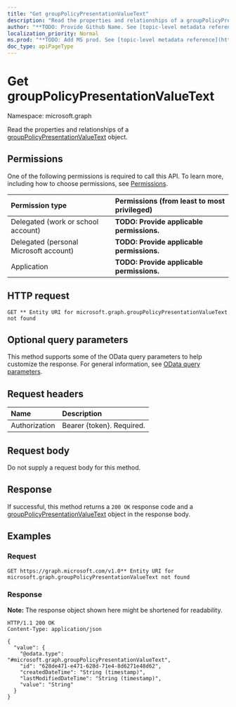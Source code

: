 ```yaml
---
title: "Get groupPolicyPresentationValueText"
description: "Read the properties and relationships of a groupPolicyPresentationValueText object."
author: "**TODO: Provide Github Name. See [topic-level metadata reference](https://msgo.azurewebsites.net/add/document/guidelines/metadata.html#topic-level-metadata)**"
localization_priority: Normal
ms.prod: "**TODO: Add MS prod. See [topic-level metadata reference](https://msgo.azurewebsites.net/add/document/guidelines/metadata.html#topic-level-metadata)**"
doc_type: apiPageType
---
```


# Get groupPolicyPresentationValueText
Namespace: microsoft.graph



Read the properties and relationships of a [groupPolicyPresentationValueText](../resources/grouppolicypresentationvaluetext.md) object.

## Permissions
One of the following permissions is required to call this API. To learn more, including how to choose permissions, see [Permissions](/graph/permissions-reference).

|Permission type|Permissions (from least to most privileged)|
|:---|:---|
|Delegated (work or school account)|**TODO: Provide applicable permissions.**|
|Delegated (personal Microsoft account)|**TODO: Provide applicable permissions.**|
|Application|**TODO: Provide applicable permissions.**|

## HTTP request

<!-- {
  "blockType": "ignored"
}
-->
``` http
GET ** Entity URI for microsoft.graph.groupPolicyPresentationValueText not found
```

## Optional query parameters
This method supports some of the OData query parameters to help customize the response. For general information, see [OData query parameters](/graph/query-parameters).

## Request headers
|Name|Description|
|:---|:---|
|Authorization|Bearer {token}. Required.|

## Request body
Do not supply a request body for this method.

## Response

If successful, this method returns a `200 OK` response code and a [groupPolicyPresentationValueText](../resources/grouppolicypresentationvaluetext.md) object in the response body.

## Examples

### Request
<!-- {
  "blockType": "request",
  "name": "get_grouppolicypresentationvaluetext"
}
-->
``` http
GET https://graph.microsoft.com/v1.0** Entity URI for microsoft.graph.groupPolicyPresentationValueText not found
```


### Response
**Note:** The response object shown here might be shortened for readability.
<!-- {
  "blockType": "response",
  "truncated": true,
  "@odata.type": "microsoft.graph.groupPolicyPresentationValueText"
}
-->
``` http
HTTP/1.1 200 OK
Content-Type: application/json

{
  "value": {
    "@odata.type": "#microsoft.graph.groupPolicyPresentationValueText",
    "id": "628de471-e471-628d-71e4-8d6271e48d62",
    "createdDateTime": "String (timestamp)",
    "lastModifiedDateTime": "String (timestamp)",
    "value": "String"
  }
}
```

